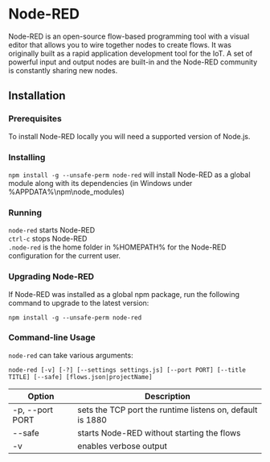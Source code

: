 # Node-RED

Node-RED is an open-source flow-based programming tool with a visual editor that allows you to wire together nodes to create flows. It was originally built as a rapid application development tool for the IoT. A set of powerful input and output nodes are built-in and the Node-RED community is constantly sharing new nodes.

## Installation

### Prerequisites

To install Node-RED locally you will need a supported version of Node.js.

### Installing

`npm install -g --unsafe-perm node-red`
will install Node-RED as a global module along with its dependencies (in Windows under %APPDATA%\npm\node_modules)

### Running

`node-red` starts Node-RED  
`ctrl-c` stops Node-RED  
`.node-red` is the home folder in %HOMEPATH% for the Node-RED configuration for the current user.

### Upgrading Node-RED

If Node-RED was installed as a global npm package, run the following command to upgrade to the latest version:

`npm install -g --unsafe-perm node-red`

### Command-line Usage

`node-red` can take various arguments:

`node-red [-v] [-?] [--settings settings.js] [--port PORT] [--title TITLE] [--safe] [flows.json|projectName]`

| Option          | Description                                               |
| --------------- | --------------------------------------------------------- |
| -p, --port PORT | sets the TCP port the runtime listens on, default is 1880 |
| --safe          | starts Node-RED without starting the flows                |
| -v              | enables verbose output                                    |
